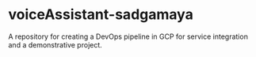 # voiceAssistant-sadgamaya
A repository for creating a DevOps pipeline in GCP for service integration and a demonstrative project.

